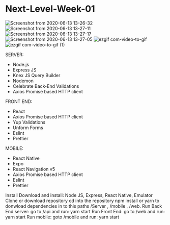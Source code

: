 # Next-Level-Week-01
![Screenshot from 2020-06-13 13-26-32](https://user-images.githubusercontent.com/62811999/84574240-89a38880-ad7b-11ea-8daa-538a55f14062.png)
![Screenshot from 2020-06-13 13-27-11](https://user-images.githubusercontent.com/62811999/84574247-90320000-ad7b-11ea-8df0-7dd5c4c40ba4.png)
![Screenshot from 2020-06-13 13-27-17](https://user-images.githubusercontent.com/62811999/84574251-91fbc380-ad7b-11ea-879f-9d0c70db743f.png)
![Screenshot from 2020-06-13 13-27-05](https://user-images.githubusercontent.com/62811999/84574245-8e683c80-ad7b-11ea-8c50-1228d1ff93bf.png)
![ezgif com-video-to-gif](https://user-images.githubusercontent.com/62811999/84574629-020b4900-ad7e-11ea-9ccb-ef819e045511.gif)
![ezgif com-video-to-gif (1)](https://user-images.githubusercontent.com/62811999/84574652-367f0500-ad7e-11ea-9ccf-42ce3206d0ba.gif)

SERVER:
- Node.js
- Express JS
- Knex JS Query Builder
- Nodemon
- Celebrate Back-End Validations
- Axios Promise based HTTP client

FRONT END:
- React
- Axios Promise based HTTP client
- Yup Validations
- Unform Forms
- Eslint
- Prettier

MOBILE:
- React Native
- Expo
- React Navigation v5
- Axios Promise based HTTP client
- Eslint
- Prettier

Install
Download and install: Node JS, Express, React Native, Emulator
Clone or download repository
cd into the repository
npm install or yarn to donwload dependencies in to this paths /Server , /mobile , /web.
Run Back End server: go to /api and run: yarn start
Run Front End: go to /web and run: yarn start
Run mobile: goto /mobile and run: yarn start
